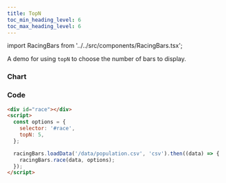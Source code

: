 ```yaml
---
title: TopN
toc_min_heading_level: 6
toc_max_heading_level: 6
---
```


import RacingBars from '../../src/components/RacingBars.tsx';

A demo for using `topN` to choose the number of bars to display.

<!--truncate-->

### Chart

<div className="gallery">
  <RacingBars
    dataUrl="/data/population.csv"
    dataType="csv"
    topN="5"
  />
</div>

### Code

```html {5}
<div id="race"></div>
<script>
  const options = {
    selector: '#race',
    topN: 5,
  };

  racingBars.loadData('/data/population.csv', 'csv').then((data) => {
    racingBars.race(data, options);
  });
</script>
```
